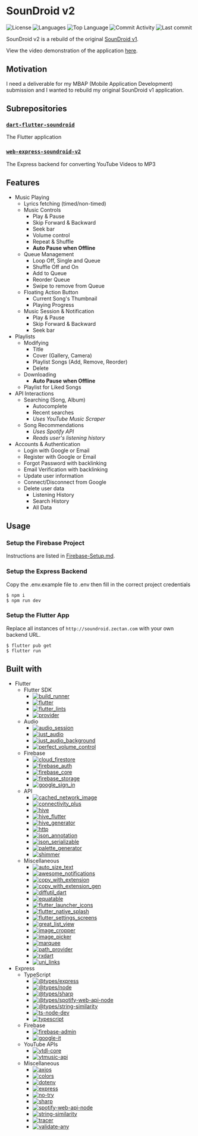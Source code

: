 # SounDroid v2

![License](https://img.shields.io/github/license/zS1L3NT/soundroid-v2?style=for-the-badge) ![Languages](https://img.shields.io/github/languages/count/zS1L3NT/soundroid-v2?style=for-the-badge) ![Top Language](https://img.shields.io/github/languages/top/zS1L3NT/soundroid-v2?style=for-the-badge) ![Commit Activity](https://img.shields.io/github/commit-activity/y/zS1L3NT/soundroid-v2?style=for-the-badge) ![Last commit](https://img.shields.io/github/last-commit/zS1L3NT/soundroid-v2?style=for-the-badge)

SounDroid v2 is a rebuild of the original [SounDroid v1](https://github.com/zS1L3NT/soundroid-v1).

View the video demonstration of the application [here](https://youtu.be/74Z8wLyDtRU).

## Motivation

I need a deliverable for my MBAP (Mobile Application Development) submission and I wanted to rebuild my original SounDroid v1 application.

## Subrepositories

### [`dart-flutter-soundroid`](dart-flutter-soundroid)

The Flutter application

### [`web-express-soundroid-v2`](web-express-soundroid-v2)

The Express backend for converting YouTube Videos to MP3

## Features

-   Music Playing
    -   Lyrics fetching (timed/non-timed)
    -   Music Controls
        -   Play & Pause
        -   Skip Forward & Backward
        -   Seek bar
        -   Volume control
        -   Repeat & Shuffle
        -   **Auto Pause when Offline**
    -   Queue Management
        -   Loop Off, Single and Queue
        -   Shuffle Off and On
        -   Add to Queue
        -   Reorder Queue
        -   Swipe to remove from Queue
    -   Floating Action Button
        -   Current Song's Thumbnail
        -   Playing Progress
    -   Music Session & Notification
        -   Play & Pause
        -   Skip Forward & Backward
        -   Seek bar
-   Playlists
    -   Modifying
        -   Title
        -   Cover (Gallery, Camera)
        -   Playlist Songs (Add, Remove, Reorder)
        -   Delete
    -   Downloading
        -   **Auto Pause when Offline**
    -   Playlist for Liked Songs
-   API Interactions
    -   Searching (Song, Album)
        -   Autocomplete
        -   Recent searches
        -   _Uses YouTube Music Scraper_
    -   Song Recommendations
        -   _Uses Spotify API_
        -   _Reads user's listening history_
-   Accounts & Authentication
    -   Login with Google or Email
    -   Register with Google or Email
    -   Forgot Password with backlinking
    -   Email Verification with backlinking
    -   Update user information
    -   Connect/Disconnect from Google
    -   Delete user data
        -   Listening History
        -   Search History
        -   All Data

## Usage

### Setup the Firebase Project

Instructions are listed in [Firebase-Setup.md](Firebase-Setup.md).

### Setup the Express Backend

Copy the .env.example file to .env then fill in the correct project credentials

```
$ npm i
$ npm run dev
```

### Setup the Flutter App

Replace all instances of `http://soundroid.zectan.com` with your own backend URL.

```
$ flutter pub get
$ flutter run
```

## Built with

-   Flutter
    -   Flutter SDK
        -   [![build_runner](https://img.shields.io/badge/build_runner-%5E2.1.11-blue?style=flat-square)](https://pub.dev/packages/build_runner)
        -   [![flutter](https://img.shields.io/badge/flutter-sdk-blue?style=flat-square)](https://flutter.dev/)
        -   [![flutter_lints](https://img.shields.io/badge/flutter_lints-%5E1.0.0-blue?style=flat-square)](https://pub.dev/packages/flutter_lints)
        -   [![provider](https://img.shields.io/badge/provider-%5E6.0.2-blue?style=flat-square)](https://pub.dev/packages/provider)
    -   Audio
        -   [![audio_session](https://img.shields.io/badge/audio_session-%5E0.1.7-blue?style=flat-square)](https://pub.dev/packages/audio_session)
        -   [![just_audio](https://img.shields.io/badge/just_audio-%5E0.9.24-blue?style=flat-square)](https://pub.dev/packages/just_audio)
        -   [![just_audio_background](https://img.shields.io/badge/just_audio_background-%5E0.0.1--beta.5-blue?style=flat-square)](https://pub.dev/packages/just_audio_background)
        -   [![perfect_volume_control](https://img.shields.io/badge/perfect_volume_control-%5E1.0.5-blue?style=flat-square)](https://pub.dev/packages/perfect_volume_control)
    -   Firebase
        -   [![cloud_firestore](https://img.shields.io/badge/cloud_firestore-%5E3.1.17-blue?style=flat-square)](https://pub.dev/packages/cloud_firestore)
        -   [![firebase_auth](https://img.shields.io/badge/firebase_auth-%5E3.4.0-blue?style=flat-square)](https://pub.dev/packages/firebase_auth)
        -   [![firebase_core](https://img.shields.io/badge/firebase_core-%5E1.15.0-blue?style=flat-square)](https://pub.dev/packages/firebase_core)
        -   [![firebase_storage](https://img.shields.io/badge/firebase_storage-%5E10.2.18-blue?style=flat-square)](https://pub.dev/packages/firebase_storage)
        -   [![google_sign_in](https://img.shields.io/badge/google_sign_in-%5E5.3.3-blue?style=flat-square)](https://pub.dev/packages/google_sign_in)
    -   API
        -   [![cached_network_image](https://img.shields.io/badge/cached_network_image-%5E3.2.0-blue?style=flat-square)](https://pub.dev/packages/cached_network_image)
        -   [![connectivity_plus](https://img.shields.io/badge/connectivity_plus-%5E2.3.5-blue?style=flat-square)](https://pub.dev/packages/connectivity_plus)
        -   [![hive](https://img.shields.io/badge/hive-%5E2.2.1-blue?style=flat-square)](https://pub.dev/packages/hive)
        -   [![hive_flutter](https://img.shields.io/badge/hive_flutter-%5E1.1.0-blue?style=flat-square)](https://pub.dev/packages/hive_flutter)
        -   [![hive_generator](https://img.shields.io/badge/hive_generator-%5E1.1.3-blue?style=flat-square)](https://pub.dev/packages/hive_generator)
        -   [![http](https://img.shields.io/badge/http-%5E0.13.4-blue?style=flat-square)](https://pub.dev/packages/http)
        -   [![json_annotation](https://img.shields.io/badge/json_annotation-%5E4.5.0-blue?style=flat-square)](https://pub.dev/packages/json_annotation)
        -   [![json_serializable](https://img.shields.io/badge/json_serializable-%5E6.2.0-blue?style=flat-square)](https://pub.dev/packages/json_serializable)
        -   [![palette_generator](https://img.shields.io/badge/palette_generator-%5E0.3.3-blue?style=flat-square)](https://pub.dev/packages/palette_generator)
        -   [![shimmer](https://img.shields.io/badge/shimmer-%5E2.0.0-blue?style=flat-square)](https://pub.dev/packages/shimmer)
    -   Miscellaneous
        -   [![auto_size_text](https://img.shields.io/badge/auto_size_text-%5E3.0.0-blue?style=flat-square)](https://pub.dev/packages/auto_size_text)
        -   [![awesome_notifications](https://img.shields.io/badge/awesome_notifications-%5E0.6.21-blue?style=flat-square)](https://pub.dev/packages/awesome_notifications)
        -   [![copy_with_extension](https://img.shields.io/badge/copy_with_extension-%5E4.0.0-blue?style=flat-square)](https://pub.dev/packages/copy_with_extension)
        -   [![copy_with_extension_gen](https://img.shields.io/badge/copy_with_extension_gen-%5E4.0.0-blue?style=flat-square)](https://pub.dev/packages/copy_with_extension_gen)
        -   [![diffutil_dart](https://img.shields.io/badge/diffutil_dart-%5E3.0.0-blue?style=flat-square)](https://pub.dev/packages/diffutil_dart)
        -   [![equatable](https://img.shields.io/badge/equatable-%5E2.0.3-blue?style=flat-square)](https://pub.dev/packages/equatable)
        -   [![flutter_launcher_icons](https://img.shields.io/badge/flutter_launcher_icons-%5E0.9.2-blue?style=flat-square)](https://pub.dev/packages/flutter_launcher_icons)
        -   [![flutter_native_splash](https://img.shields.io/badge/flutter_native_splash-%5E2.1.6-blue?style=flat-square)](https://pub.dev/packages/flutter_native_splash)
        -   [![flutter_settings_screens](https://img.shields.io/badge/flutter_settings_screens-%5E0.3.2--null--safety-blue?style=flat-square)](https://pub.dev/packages/flutter_settings_screens)
        -   [![great_list_view](https://img.shields.io/badge/great_list_view-%5E0.1.4-blue?style=flat-square)](https://pub.dev/packages/great_list_view)
        -   [![image_cropper](https://img.shields.io/badge/image_cropper-%5E2.0.3-blue?style=flat-square)](https://pub.dev/packages/image_cropper)
        -   [![image_picker](https://img.shields.io/badge/image_picker-%5E0.8.5%2B3-blue?style=flat-square)](https://pub.dev/packages/image_picker)
        -   [![marquee](https://img.shields.io/badge/marquee-%5E2.2.1-blue?style=flat-square)](https://pub.dev/packages/marquee)
        -   [![path_provider](https://img.shields.io/badge/path_provider-%5E2.0.11-blue?style=flat-square)](https://pub.dev/packages/path_provider)
        -   [![rxdart](https://img.shields.io/badge/rxdart-%5E0.27.4-blue?style=flat-square)](https://pub.dev/packages/rxdart)
        -   [![uni_links](https://img.shields.io/badge/uni_links-%5E0.5.1-blue?style=flat-square)](https://pub.dev/packages/uni_links)
-   Express
    -   TypeScript
        -   [![@types/express](https://img.shields.io/github/package-json/dependency-version/zS1L3NT/web-express-soundroid-v2/dev/@types/express?style=flat-square)](https://npmjs.com/package/@types/express)
        -   [![@types/node](https://img.shields.io/github/package-json/dependency-version/zS1L3NT/web-express-soundroid-v2/dev/@types/node?style=flat-square)](https://npmjs.com/package/@types/node)
        -   [![@types/sharp](https://img.shields.io/github/package-json/dependency-version/zS1L3NT/web-express-soundroid-v2/dev/@types/sharp?style=flat-square)](https://npmjs.com/package/@types/sharp)
        -   [![@types/spotify-web-api-node](https://img.shields.io/github/package-json/dependency-version/zS1L3NT/web-express-soundroid-v2/dev/@types/spotify-web-api-node?style=flat-square)](https://npmjs.com/package/@types/spotify-web-api-node)
        -   [![@types/string-similarity](https://img.shields.io/github/package-json/dependency-version/zS1L3NT/web-express-soundroid-v2/dev/@types/string-similarity?style=flat-square)](https://npmjs.com/package/@types/string-similarity)
        -   [![ts-node-dev](https://img.shields.io/github/package-json/dependency-version/zS1L3NT/web-express-soundroid-v2/dev/ts-node-dev?style=flat-square)](https://npmjs.com/package/ts-node-dev)
        -   [![typescript](https://img.shields.io/github/package-json/dependency-version/zS1L3NT/web-express-soundroid-v2/dev/typescript?style=flat-square)](https://npmjs.com/package/typescript)
    -   Firebase
        -   [![firebase-admin](https://img.shields.io/github/package-json/dependency-version/zS1L3NT/web-express-soundroid-v2/firebase-admin?style=flat-square)](https://npmjs.com/package/firebase-admin)
        -   [![google-it](https://img.shields.io/github/package-json/dependency-version/zS1L3NT/web-express-soundroid-v2/google-it?style=flat-square)](https://npmjs.com/package/google-it)
    -   YouTube APIs
        -   [![ytdl-core](https://img.shields.io/github/package-json/dependency-version/zS1L3NT/web-express-soundroid-v2/ytdl-core?style=flat-square)](https://npmjs.com/package/ytdl-core)
        -   [![ytmusic-api](https://img.shields.io/github/package-json/dependency-version/zS1L3NT/web-express-soundroid-v2/ytmusic-api?style=flat-square)](https://npmjs.com/package/ytmusic-api)
    -   Miscellaneous
        -   [![axios](https://img.shields.io/github/package-json/dependency-version/zS1L3NT/web-express-soundroid-v2/axios?style=flat-square)](https://npmjs.com/package/axios)
        -   [![colors](https://img.shields.io/github/package-json/dependency-version/zS1L3NT/web-express-soundroid-v2/colors?style=flat-square)](https://npmjs.com/package/colors)
        -   [![dotenv](https://img.shields.io/github/package-json/dependency-version/zS1L3NT/web-express-soundroid-v2/dotenv?style=flat-square)](https://npmjs.com/package/dotenv)
        -   [![express](https://img.shields.io/github/package-json/dependency-version/zS1L3NT/web-express-soundroid-v2/express?style=flat-square)](https://npmjs.com/package/express)
        -   [![no-try](https://img.shields.io/github/package-json/dependency-version/zS1L3NT/web-express-soundroid-v2/no-try?style=flat-square)](https://npmjs.com/package/no-try)
        -   [![sharp](https://img.shields.io/github/package-json/dependency-version/zS1L3NT/web-express-soundroid-v2/sharp?style=flat-square)](https://npmjs.com/package/sharp)
        -   [![spotify-web-api-node](https://img.shields.io/github/package-json/dependency-version/zS1L3NT/web-express-soundroid-v2/spotify-web-api-node?style=flat-square)](https://npmjs.com/package/spotify-web-api-node)
        -   [![string-similarity](https://img.shields.io/github/package-json/dependency-version/zS1L3NT/web-express-soundroid-v2/string-similarity?style=flat-square)](https://npmjs.com/package/string-similarity)
        -   [![tracer](https://img.shields.io/github/package-json/dependency-version/zS1L3NT/web-express-soundroid-v2/tracer?style=flat-square)](https://npmjs.com/package/tracer)
        -   [![validate-any](https://img.shields.io/github/package-json/dependency-version/zS1L3NT/web-express-soundroid-v2/validate-any?style=flat-square)](https://npmjs.com/package/validate-any)